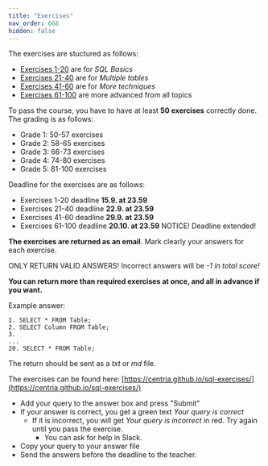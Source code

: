 ```yaml
---
title: "Exercises"
nav_order: 666
hidden: false
---
```


The exercises are stuctured as follows:

* [Exercises 1-20](https://centria.github.io/sql-exercises/#1) are for *SQL Basics*
* [Exercises 21-40](https://centria.github.io/sql-exercises/#21) are for *Multiple tables*
* [Exercises 41-60](https://centria.github.io/sql-exercises/#41) are for *More techniques*
* [Exercises 61-100](https://centria.github.io/sql-exercises/#61) are more advanced from all topics

To pass the course, you have to have at least **50 exercises** correctly done. The grading is as follows:

* Grade 1: 50-57 exercises
* Grade 2: 58-65 exercises
* Grade 3: 66-73 exercises
* Grade 4: 74-80 exercises
* Grade 5: 81-100 exercises

Deadline for the exercises are as follows:

* Exercises 1-20 deadline **15.9. at 23.59**
* Exercises 21-40 deadline **22.9. at 23.59**
* Exercises 41-60 deadline **29.9. at 23.59**
* Exercises 61-100 deadline **20.10. at 23.59** NOTICE! Deadline extended!

**The exercises are returned as an email**. Mark clearly your answers for each exercise.  

ONLY RETURN VALID ANSWERS! Incorrect answers will be *-1 in total score!*

**You can return more than required exercises at once, and all in advance if you want.**

Example answer:

```
1. SELECT * FROM Table;
2. SELECT Column FROM Table;
3. 
...
20. SELECT * FROM Table;
```

The return should be sent as a *txt* or *md* file.

The exercises can be found here: [https://centria.github.io/sql-exercises/](https://centria.github.io/sql-exercises/)

* Add your query to the answer box and press "Submit"
* If your answer is correct, you get a green text *Your query is correct*
  * If it is incorrect, you will get *Your query is incorrect* in red. Try again until you pass the exercise.
    * You can ask for help in Slack.
* Copy your query to your answer file
* Send the answers before the deadline to the teacher.
